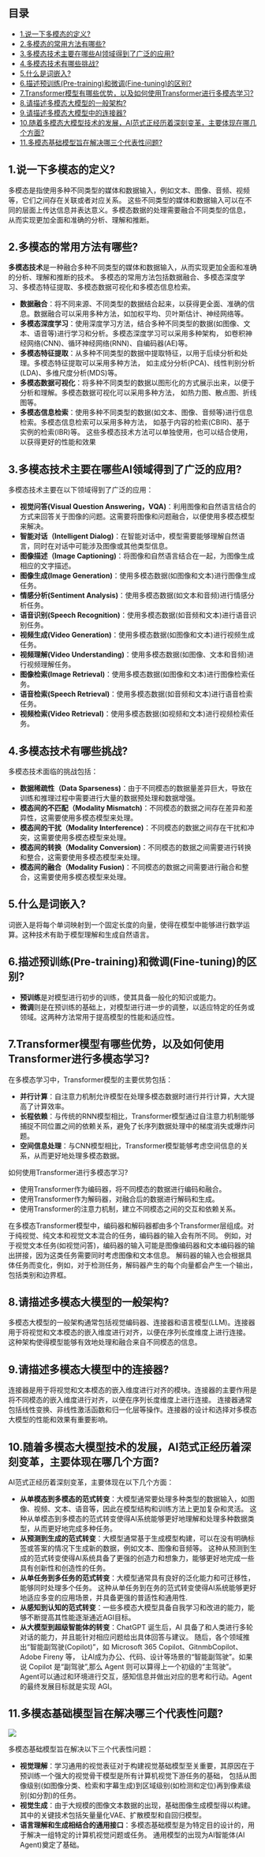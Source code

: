 ## 目录

- [1.说一下多模态的定义?](#1.说一下多模态的定义?)
- [2.多模态的常用方法有哪些?](#2.多模态的常用方法有哪些?)
- [3.多模态技术主要在哪些AI领域得到了广泛的应用?](#3.多模态技术主要在哪些AI领域得到了广泛的应用?)
- [4.多模态技术有哪些挑战?](#4.多模态技术有哪些挑战?)
- [5.什么是词嵌入?](#5.什么是词嵌入?)
- [6.描述预训练(Pre-training)‌和微调(Fine-tuning)‌的区别?](#6.描述预训练(Pre-training)‌和微调(Fine-tuning)‌的区别?)
- [7.Transformer模型有哪些优势，以及如何使用Transformer进行多模态学习?](#7.Transformer模型有哪些优势，以及如何使用Transformer进行多模态学习?)
- [8.请描述多模态大模型的一般架构?](#8.请描述多模态大模型的一般架构?)
- [9.请描述多模态大模型中的连接器?](#9.请描述多模态大模型中的连接器?)
- [10.随着多模态大模型技术的发展，AI范式正经历着深刻变革，主要体现在哪几个方面?](#10.随着多模态大模型技术的发展，AI范式正经历着深刻变革，主要体现在哪几个方面?)
- [11.多模态基础模型旨在解决哪三个代表性问题?](#11.多模态基础模型旨在解决哪三个代表性问题?)

<h2 id="1.说一下多模态的定义?">1.说一下多模态的定义?</h2>

多模态是指使用多种不同类型的媒体和数据输入，例如文本、图像、音频、视频等，它们之间存在关联或者对应关系。
这些不同类型的媒体和数据输入可以在不同的层面上传达信息并表达意义。多模态数据的处理需要融合不同类型的信息， 
从而实现更加全面和准确的分析、理解和推断。


<h2 id="2.多模态的常用方法有哪些?">2.多模态的常用方法有哪些?</h2>

**多模态技术**是一种融合多种不同类型的媒体和数据输入，从而实现更加全面和准确的分析、理解和推断的技术。
多模态的常用方法包括数据融合、‌多模态深度学习、‌多模态特征提取、‌多模态数据可视化和多模态信息检索。‌

- **数据融合**：‌将不同来源、‌不同类型的数据结合起来，‌以获得更全面、‌准确的信息。‌数据融合可以采用多种方法，‌如加权平均、‌贝叶斯估计、‌神经网络等。‌
- **多模态深度学习**：‌使用深度学习方法，‌结合多种不同类型的数据(如图像、‌文本、‌语音等)‌进行学习和分析。‌多模态深度学习可以采用多种架构，
‌如卷积神经网络(CNN)‌、‌循环神经网络(RNN)‌、‌自编码器(AE)‌等。‌
- **多模态特征提取**：‌从多种不同类型的数据中提取特征，‌以用于后续分析和处理。‌多模态特征提取可以采用多种方法， 
‌如主成分分析(PCA)‌、‌线性判别分析(LDA)‌、‌多维尺度分析(MDS)‌等。‌
- **多模态数据可视化**：‌将多种不同类型的数据以图形化的方式展示出来，‌以便于分析和理解。‌多模态数据可视化可以采用多种方法，
‌如热力图、‌散点图、‌折线图等。‌
- **多模态信息检索**：‌使用多种不同类型的数据(如文本、‌图像、‌音频等)‌进行信息检索。‌多模态信息检索可以采用多种方法，
‌如基于内容的检索(CBIR)‌、‌基于实例的检索(IBR)‌等。‌
这些多模态技术方法可以单独使用，‌也可以结合使用，‌以获得更好的性能和效果


<h2 id="3.多模态技术主要在哪些AI领域得到了广泛的应用?">3.多模态技术主要在哪些AI领域得到了广泛的应用?</h2>

多模态技术主要在以下领域得到了广泛的应用：‌

- **视觉问答(Visual Question Answering，VQA)‌**：利用图像和自然语言结合的方式来回答关于图像的问题。这需要将图像和问题融合，以便使用多模态模型来解决‌。‌
- **智能对话（Intelligent Dialog)‌**：在智能对话中，模型需要能够理解自然语言，同时在对话中可能涉及图像或其他类型信息。‌
- **图像描述（Image Captioning)‌**：将图像和自然语言结合在一起，为图像生成相应的文字描述。‌
- **图像生成(Image Generation)‌**：‌使用多模态数据(如图像和文本)‌进行图像生成任务。‌
- **情感分析(Sentiment Analysis)**：‌使用多模态数据(如文本和音频)‌进行情感分析任务。‌
- **语音识别(Speech Recognition)**：‌使用多模态数据(如音频和文本)‌进行语音识别任务‌。‌
- **视频生成(Video Generation)**：‌使用多模态数据(如图像和文本)‌进行视频生成任务‌。‌
- **视频理解(Video Understanding)‌**：‌使用多模态数据(如图像、‌文本和音频)‌进行视频理解任务‌。‌
- **图像检索(Image Retrieval)‌**：‌使用多模态数据(如图像和文本)‌进行图像检索任务‌。‌
- **语音检索(Speech Retrieval)**：‌使用多模态数据(如音频和文本)‌进行语音检索任务‌。‌
- **视频检索(Video Retrieval)**：‌使用多模态数据(如视频和文本)‌进行视频检索任务‌。‌


<h2 id="4.多模态技术有哪些挑战?">4.多模态技术有哪些挑战?</h2>

多模态技术面临的挑战包括‌：‌

- **数据稀疏性（Data Sparseness)**：‌由于不同模态的数据量差异巨大，‌导致在训练和推理过程中需要进行大量的数据预处理和数据增强‌。‌
- **模态间的不匹配（Modality Mismatch)**：‌不同模态的数据之间存在差异和差异性，‌这需要使用多模态模型来处理‌。‌
- **模态间的干扰（Modality Interference)**：‌不同模态的数据之间存在干扰和冲突，‌这需要使用多模态模型来处理‌。‌
- **模态间的转换（Modality Conversion)**：‌不同模态的数据之间需要进行转换和整合，‌这需要使用多模态模型来处理‌。‌
- **模态间的融合（Modality Fusion)**：‌不同模态的数据之间需要进行融合和整合，‌这需要使用多模态模型来处理‌。‌


<h2 id="5.什么是词嵌入?">5.什么是词嵌入?</h2>
词嵌入是将每个单词映射到一个固定长度的向量，‌使得在模型中能够进行数学运算。‌这种技术有助于模型理解和生成自然语言。

<h2 id="6.描述预训练(Pre-training)‌和微调(Fine-tuning)‌的区别?">6.描述预训练(Pre-training)‌和微调(Fine-tuning)‌的区别?</h2>

- **预训练**是对模型进行初步的训练，‌使其具备一般化的知识或能力。
- **‌微调**则是在预训练的基础上，‌对模型进行进一步的调整，‌以适应特定的任务或领域。‌这两种方法常用于提高模型的性能和适应性。

<h2 id="7.Transformer模型有哪些优势，以及如何使用Transformer进行多模态学习?">7.Transformer模型有哪些优势，以及如何使用Transformer进行多模态学习?</h2>

在多模态学习中，Transformer模型的主要优势包括：‌

- **并行计算**：‌自注意力机制允许模型在处理多模态数据时进行并行计算，‌大大提高了计算效率。‌
- **长程依赖**：‌与传统的RNN模型相比，‌Transformer模型通过自注意力机制能够捕捉不同位置之间的依赖关系，‌避免了长序列数据处理中的梯度消失或爆炸问题。‌
- **空间信息处理**：‌与CNN模型相比，‌Transformer模型能够考虑空间信息的关系，‌从而更好地处理多模态数据。‌

如何使用Transformer进行多模态学习?‌

- ‌使用Transformer作为编码器，‌将不同模态的数据进行编码和融合。‌
- ‌使用Transformer作为解码器，‌对融合后的数据进行解码和生成‌。‌
- ‌使用Transformer的注意力机制，‌建立不同模态之间的交互和依赖关系。‌

在多模态Transformer模型中，‌编码器和解码器都由多个Transformer层组成。‌对于纯视觉、‌纯文本和视觉文本混合的任务，‌编码器的输入会有所不同。
‌例如，‌对于视觉文本任务(如视觉问答)‌，‌编码器的输入可能是图像编码器和文本编码器的输出拼接，‌因为这类任务需要同时考虑图像和文本信息。
‌解码器的输入也会根据具体任务而变化，‌例如，‌对于检测任务，‌解码器产生的每个向量都会产生一个输出，‌包括类别和边界框。‌


<h2 id="8.请描述多模态大模型的一般架构?">8.请描述多模态大模型的一般架构?</h2>

多模态大模型的一般架构通常包括视觉编码器、‌连接器和语言模型(LLM)‌。‌连接器用于将视觉和文本模态的嵌入维度进行对齐，‌以便在序列长度维度上进行连接。
‌这种架构使得模型能够有效地处理和融合来自不同模态的信息。‌


<h2 id="9.请描述多模态大模型中的连接器?">9.请描述多模态大模型中的连接器?</h2>

连接器是用于将视觉和文本模态的嵌入维度进行对齐的模块。‌连接器的主要作用是将不同模态的嵌入维度进行对齐，‌以便在序列长度维度上进行连接。‌
连接器通常包括线性变换、‌非线性激活函数和归一化层等操作。‌连接器的设计和选择对多模态大模型的性能和效果有重要影响。‌


<h2 id="10.随着多模态大模型技术的发展，AI范式正经历着深刻变革，主要体现在哪几个方面?">10.随着多模态大模型技术的发展，AI范式正经历着深刻变革，主要体现在哪几个方面?</h2>

AI范式正经历着深刻变革，主要体现在以下几个方面：

- **从单模态到多模态的范式转变**：大模型通常要处理多种类型的数据输入，如图像、视频、文本、语音等，因此在模型结构和训练方法上更加复杂和灵活。
这种从单模态到多模态的范式转变使得AI系统能够更好地理解和处理多种数据类型，从而更好地完成多种任务。
- **从预测到生成的范式转变**：大模型通常基于生成模型构建，可以在没有明确标签或答案的情况下生成新的数据，例如文本、图像和音频等。
这种从预测到生成的范式转变使得AI系统具备了更强的创造力和想象力，能够更好地完成一些具有创新性和创造性的任务。
- **从单任务到多任务的范式转变**：大模型通常具有良好的泛化能力和可迁移性，能够同时处理多个任务。
这种从单任务到在务的范式转变使得AI系统能够更好地适应多变的应用场景，并具备更强的普适性和通用性.
- **从感知到认知的范式转变**：一些多模态大模型具备自我学习和改进的能力，能够不断提高其性能逐渐通近AGI目标。
- **从大模型到超级智能体的转变**：ChatGPT 诞生后，AI 具备了和人类进行多轮对话的能力，并且能针对相应问题给出具体回答与建议。
随后，各个领域推出“智能副驾驶(Copilot)”，如 Microsoft 365 Copilot、GitnmbCopilot、Adobe Fireny 等，
让AI成为办公、代码、设计等场景的“智能副驾驶”。如果说 Copilot 是“副驾驶”,那么 Agent 则可以算得上一个初级的“主驾驶”。
Agent可以通过和环境进行交互，感知信息并做出对应的思考和行动。Agent的最终发展目标就是实现 AGI。


<h2 id="11.多模态基础模型旨在解决哪三个代表性问题?">11.多模态基础模型旨在解决哪三个代表性问题?</h2>

![](./imgs/img.png)

多模态基础模型旨在解决以下三个代表性问题：

- **视觉理解**：学习通用的视觉表征对于构建视觉基础模型至关重要，其原因在于预训练一个强大的视觉骨干模型是所有计算机视觉下游任务的基础，
包括从图像级别(如图像分类、检索和字幕生成)到区域级别(如检测和定位)再到像素级别(如分割)的任务。
- **视觉生成**：由于大规模的图像文本数据的出现，基础图像生成模型得以构建。其中的关键技术包括矢量量化VAE、扩散模型和自回归模型。
- **语言理解和生成相结合的通用接口**：多模态基础模型是为特定目的设计的，用于解决一组特定的计算机视觉问题或任务。
通用模型的出现为AI智能体(AI Agent)奠定了基础。
  
